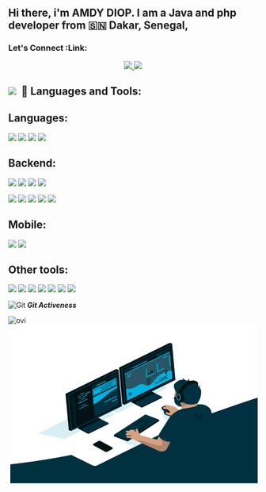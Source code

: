 

## Hi there, i'm AMDY DIOP. I am a Java and php developer  from  🇸🇳 Dakar, Senegal, 


### Let's Connect :Link:

<p align="center">
<a href="https://www.linkedin.com/in/amdy-diop-b88177165" target="_blank" alt="My LinkedIn"> 
  <img src="https://img.shields.io/badge/linkedin-%230077B5.svg?&style=for-the-badge&logo=linkedin&logoColor=white" />
</a>
<a href="mailto:amdymila@gmail.com" target="_blank" alt="Send me a email"> 
    <img src="https://img.shields.io/badge/gmail-fefefe?style=for-the-badge&logo=gmail&logoColor=red" />
</a>
</p>

## <img src="https://media.giphy.com/media/iY8CRBdQXODJSCERIr/giphy.gif" width="30px">&nbsp; 🚀 Languages and Tools:

##  Languages: 

<img src="https://img.shields.io/badge/javascript-%23F7DF1E.svg?&style=for-the-badge&logo=javascript&logoColor=white" />   <img src="https://img.shields.io/badge/python-%233776AB.svg?&style=for-the-badge&logo=python&logoColor=FFD43B" />  <img src="https://img.shields.io/badge/PHP-fefefe?style=for-the-badge&logo=php&logoColor=474A8A"/> <img src="https://img.shields.io/badge/Java-fefefe?style=for-the-badge&logo=java&logoColor=ec0000"/>

##  Backend: 

<code><img src="https://img.shields.io/badge/Node.js-303030?style=for-the-badge&logo=node.js&logoColor=white%22"/></code> <img src="https://img.shields.io/badge/express-fefefe?style=for-the-badge&logo=express&logoColor=000"/>  <img src="https://img.shields.io/badge/Django-092E20?style=for-the-badge&logo=django&logoColor=white" />  <img src="https://img.shields.io/badge/Symfony-fefefe?style=for-the-badge&logo=symfony&logoColor=black"/>


<img src="https://img.shields.io/badge/react-%2361DAFB.svg?&style=for-the-badge&logo=react&logoColor=white" /> <img src="https://img.shields.io/badge/angular-red?style=for-the-badge&logo=angular&logoColor=white"/>  <img src="https://img.shields.io/badge/next.js-303030?style=for-the-badge&logo=next.js&logoColor=white"/> <img src="https://img.shields.io/badge/bootstrap-fefefe?style=for-the-badge&logo=bootstrap&logoColor=blue" /> <img src="https://img.shields.io/badge/tailwind-fefefe?style=for-the-badge&logo=tailwind&logoColor=blue" />

##  Mobile: 

<img src="https://img.shields.io/badge/React_Native-61DAFB?style=for-the-badge&logo=react&logoColor=white" /> <img src="https://img.shields.io/badge/ionic-fefefe?style=for-the-badge&logo=ionic&logoColor=blue" />

##  Other tools: 
   <img src="https://img.shields.io/badge/redux-fefefe?style=for-the-badge&logo=redux&logoColor=purple"/>  <img src="https://img.shields.io/badge/docker-fefefe?style=for-the-badge&logo=docker&logoColor=blue"/> <img src="https://img.shields.io/badge/bitbucket-fefefe?style=for-the-badge&logo=bitbucket&logoColor=blue"/> <img src="https://img.shields.io/badge/figma-fefefe?style=for-the-badge&logo=figma&logoColor=green"/> <img src="https://img.shields.io/badge/trello-fefefe?style=for-the-badge&logo=trello&logoColor=blue"/> <img src="https://img.shields.io/badge/heroku-fefefe?style=for-the-badge&logo=heroku&logoColor=000"/> <img src="https://img.shields.io/badge/wordpress-fefefe?style=for-the-badge&logo=wordpress&logoColor=000"/>


<!---
<img src="https://img.shields.io/badge/java-fefefe?style=for-the-badge&logo=java&logoColor=red"/> <img src="https://img.shields.io/badge/SPRING_BOOT-green?style=for-the-badge&logo=spring&logoColor=fefefe"/>
-->


 <img src="https://media.giphy.com/media/W5eoZHPpUx9sapR0eu/giphy.gif" width="30px" alt="Git"/>&nbsp;<i><b>Git Activeness</b></i></p>
 <p>
<img align="left" src="https://github-readme-stats.vercel.app/api/top-langs?username=ouznoreyni&show_icons=true&locale=en&layout=compact&theme=chartreuse-dark" alt="ovi" />
 <img align="right" alt="GIF" src="https://github.com/ouznoreyni/ouznoreyni/blob/main/code.gif?raw=true" width="500" height="320" />
  </p>

